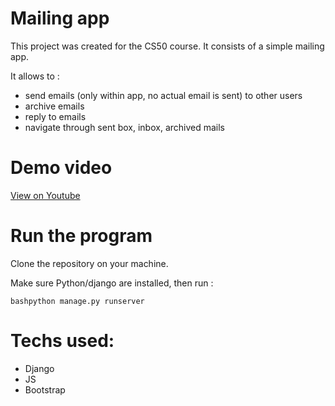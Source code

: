 # Mailing app

This project was created for the CS50 course.
It consists of a simple mailing app.

It allows to :

- send emails (only within app, no actual email is sent) to other users
- archive emails
- reply to emails
- navigate through sent box, inbox, archived mails

# Demo video

[View on Youtube](https://youtu.be/H2igxGnPG2M)

# Run the program

Clone the repository on your machine.

Make sure Python/django are installed, then run :

`bashpython manage.py runserver`

# Techs used:

- Django
- JS
- Bootstrap
